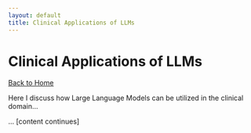 ```yaml
---
layout: default
title: Clinical Applications of LLMs
---
```


# Clinical Applications of LLMs

[Back to Home](/)

Here I discuss how Large Language Models can be utilized in the clinical domain...

... [content continues]
